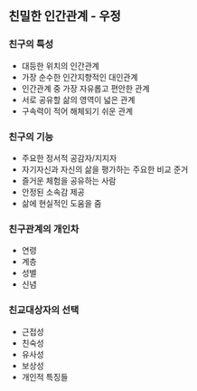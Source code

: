 ## 친밀한 인간관계 - 우정
### 친구의 특성
- 대등한 위치의 인간관계
- 가장 순수한 인간지향적인 대인관계
- 인간관계 중 가장 자유롭고 편안한 관계
- 서로 공유할 삶의 영역이 넓은 관계
- 구속력이 적어 해체되기 쉬운 관계

### 친구의 기능
- 주요한 정서적 공감자/지지자
- 자기자신과 자신의 삶을 평가하는 주요한 비교 준거
- 즐거운 체험을 공유하는 사람
- 안정된 소속감 제공
- 삶에 현실적인 도움을 줌

### 친구관계의 개인차
- 연령
- 계층
- 성별
- 신념

### 친교대상자의 선택
- 근접성
- 친숙성
- 유사성
- 보상성
- 개인적 특징들
